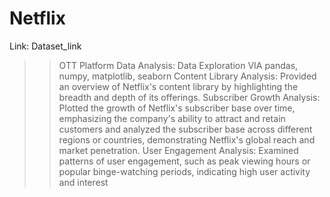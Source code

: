 # Netflix

Link: Dataset_link


>> OTT Platform Data Analysis: Data Exploration VIA pandas, numpy, matplotlib, seaborn
Content Library Analysis: Provided an overview of Netflix's content library by highlighting the breadth 
and depth of its offerings.
Subscriber Growth Analysis: Plotted the growth of Netflix's subscriber base over time, emphasizing 
the company's ability to attract and retain customers and analyzed the subscriber base across different 
regions or countries, demonstrating Netflix's global reach and market penetration.
User Engagement Analysis: Examined patterns of user engagement, such as peak viewing hours or 
popular binge-watching periods, indicating high user activity and interest
